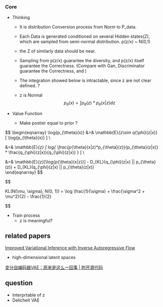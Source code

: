 <script type="text/javascript"
        src="https://cdnjs.cloudflare.com/ajax/libs/mathjax/2.7.0/MathJax.js?config=TeX-AMS_CHTML"></script>


###  Core
  - Thinking
    - It is distribution Conversion process from Norm to P_data.
    - Each Data is generated conditioned on several Hidden states(Z), which are sampled from semi-normal distribution. p(z/x) ~ N(0,1)
    - the Z of similarly data should be near.
    - Sampling from p(z/x) guarantee the diversity, and p(z/x) itself guarantee the Correctness. (Compare with Gan, Discriminator guarantee the Correctness, and )


    - The integration showed below is intractable, since z are not clear defined. ?
    - z is Normal
$$
p_{\theta}(x) = \int p_{\theta}(z) * p_{\theta}(x|z)dz
$$

  - Value Function
    - Make postier equal to prior ?

$$
\begin{eqnarray}
\log{p_{\theta}(x)} &=& \mathbb{E}_{z\sim q_{\phi}(z|x)} [ \log{p_{\theta}(x)} ] \\

&=& \mathbb{E}_{z} [ log{
  \frac{p_{\theta}(x|z)*p_{\theta}(z)}{p_{\theta}(z|x)}
  *
  \frac{q_{\phi}(z|x)}{q_{\phi}(z|x)} } ]  \\

&=& \mathbb{E}_{z}[\log{p_{\theta}(x|z)}] -
D_{KL}(q_{\phi}(z|x) || p_{\theta}(z)) +
D_{KL}(q_{\phi}(z|x) || p_{\theta}(z|x))  
\end{eqnarray}
$$


$$

KL(N(\mu, \sigma), N(0, 1)) = \log \frac{1}{\sigma} + \frac{\sigma^2 + \mu^2}{2} - \frac{1}{2}

$$

  - Train process
    - z is meaningful?




## related papers

[Improved Variational Inference with Inverse Autoregressive Flow](https://papers.nips.cc/paper/2016/file/ddeebdeefdb7e7e7a697e1c3e3d8ef54-Paper.pdf)
- high-dimensional latent spaces

[变分自编码器VAE：原来是这么一回事 | 附开源代码](https://zhuanlan.zhihu.com/p/34998569)
## question
  - Interprtable of z
  - Delichelt VAE
